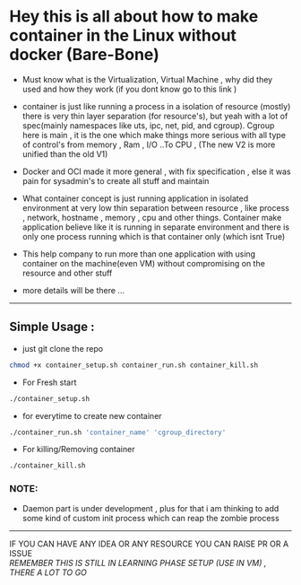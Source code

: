# Hey this is all about how to make container in the Linux without docker (Bare-Bone)


- Must know what is the Virtualization, Virtual Machine , why did they used and how they work (if you  dont know go to this link  )
- container is just like running a process in a isolation of resource (mostly) there is very thin layer separation (for resource's), but yeah with a lot of spec(mainly namespaces like uts,      ipc, net, pid, and cgroup). 
  Cgroup here is main , it is the one which make things more serious with all type of control's from memory , Ram , I/O ..To CPU , (The new V2 is more unified than the old V1)

- Docker and OCI made it more general , with fix specification  , else it was pain for sysadmin's to create all stuff and maintain 
- What container concept is just running application in isolated environment at very low thin separation between resource , like process , network, hostname , memory , cpu and other things. 
  Container make application believe like it is running in separate environment and there is only one process running which is that container only (which isnt True)
- This help company to run more than one application with using container on the machine(even VM) without  compromising on the resource and other stuff 
- more details will be there ... 

--- 
## Simple Usage : 

- just git clone the repo 

``` bash
chmod +x container_setup.sh container_run.sh container_kill.sh
```

- For Fresh start 
```bash
./container_setup.sh
```

- for everytime to create new container 

```bash
./container_run.sh 'container_name' 'cgroup_directory' 
```

- For killing/Removing container

```bash
./container_kill.sh
```
### NOTE:
  - Daemon part is under development , plus for that i am thinking to add some kind of custom init process which  can reap the zombie process
 
---
IF YOU CAN HAVE ANY IDEA OR ANY RESOURCE YOU CAN RAISE PR OR A ISSUE   
*REMEMBER THIS IS STILL IN LEARNING PHASE SETUP (USE IN VM) , THERE A LOT TO GO*
